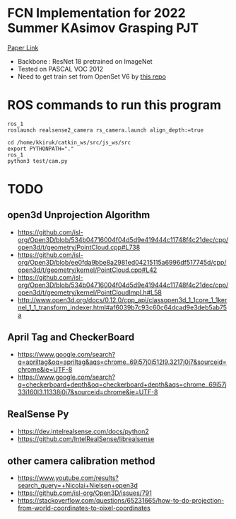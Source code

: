 # FCN Implementation for 2022 Summer KAsimov Grasping PJT

[Paper Link](https://arxiv.org/abs/1411.4038)

- Backbone : ResNet 18 pretrained on ImageNet
- Tested on PASCAL VOC 2012
- Need to get train set from OpenSet V6 by [this repo](https://github.com/engineerJPark/OpenImageSet2VOC)

# ROS commands to run this program

```
ros_1
roslaunch realsense2_camera rs_camera.launch align_depth:=true
```

```
cd /home/kkiruk/catkin_ws/src/js_ws/src
export PYTHONPATH="."
ros_1
python3 test/cam.py
```

# TODO

## open3d Unprojection Algorithm
- https://github.com/isl-org/Open3D/blob/534b04716004f04d5d9e419444c11748f4c21dec/cpp/open3d/t/geometry/PointCloud.cpp#L738
- https://github.com/isl-org/Open3D/blob/ee0fda9bbe8a2981ed04215115a6996df517745d/cpp/open3d/t/geometry/kernel/PointCloud.cpp#L42
- https://github.com/isl-org/Open3D/blob/534b04716004f04d5d9e419444c11748f4c21dec/cpp/open3d/t/geometry/kernel/PointCloudImpl.h#L58
- http://www.open3d.org/docs/0.12.0/cpp_api/classopen3d_1_1core_1_1kernel_1_1_transform_indexer.html#af6039b7c93c60c64dcad9e3deb5ab75a

## April Tag and CheckerBoard
- https://www.google.com/search?q=apriltag&oq=apriltag&aqs=chrome..69i57j0i512l9.3217j0j7&sourceid=chrome&ie=UTF-8
- https://www.google.com/search?q=checkerboard+depth&oq=checkerboard+depth&aqs=chrome..69i57j33i160l3.11338j0j7&sourceid=chrome&ie=UTF-8

## RealSense Py
- https://dev.intelrealsense.com/docs/python2
- https://github.com/IntelRealSense/librealsense    

## other camera calibration method
- https://www.youtube.com/results?search_query=+Nicolai+Nielsen+open3d
- https://github.com/isl-org/Open3D/issues/791
- https://stackoverflow.com/questions/65231665/how-to-do-projection-from-world-coordinates-to-pixel-coordinates
